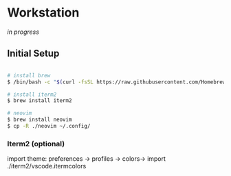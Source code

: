 # Workstation

_in progress_

## Initial Setup

```sh 

# install brew
$ /bin/bash -c "$(curl -fsSL https://raw.githubusercontent.com/Homebrew/install/HEAD/install.sh)"

# install iterm2
$ brew install iterm2

# neovim
$ brew install neovim
$ cp -R ./neovim ~/.config/

```

### Iterm2 (optional)

import theme:
    preferences -> profiles -> colors-> import ./iterm2/vscode.itermcolors 

